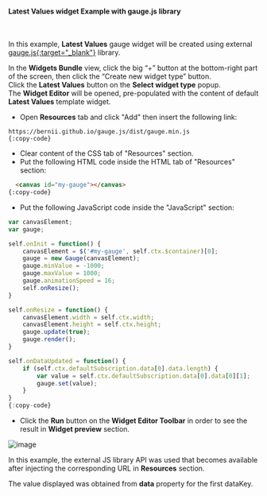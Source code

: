 #### Latest Values widget Example with gauge.js library

<div class="divider"></div>
<br/>

In this example, **Latest Values** gauge widget will be created using external [gauge.js{:target="_blank"}](http://bernii.github.io/gauge.js/) library.

In the **Widgets Bundle** view, click the big “+” button at the bottom-right part of the screen, then click the “Create new widget type” button.<br>
Click the **Latest Values** button on the **Select widget type** popup.<br>
The **Widget Editor** will be opened, pre-populated with the content of default **Latest Values** template widget.

 - Open **Resources** tab and click "Add" then insert the following link:

```  
https://bernii.github.io/gauge.js/dist/gauge.min.js
{:copy-code}
```

 - Clear content of the CSS tab of "Resources" section.
 - Put the following HTML code inside the HTML tab of "Resources" section:

```html
  <canvas id="my-gauge"></canvas>
{:copy-code}
```

 - Put the following JavaScript code inside the "JavaScript" section:

```javascript
var canvasElement;
var gauge;

self.onInit = function() {
    canvasElement = $('#my-gauge', self.ctx.$container)[0];
    gauge = new Gauge(canvasElement);
    gauge.minValue = -1000; 
    gauge.maxValue = 1000; 
    gauge.animationSpeed = 16; 
    self.onResize();
}

self.onResize = function() {
    canvasElement.width = self.ctx.width;
    canvasElement.height = self.ctx.height;
    gauge.update(true);
    gauge.render();
}

self.onDataUpdated = function() {
    if (self.ctx.defaultSubscription.data[0].data.length) {
        var value = self.ctx.defaultSubscription.data[0].data[0][1];
        gauge.set(value);
    }
}
{:copy-code}
```

 - Click the **Run** button on the **Widget Editor Toolbar** in order to see the result in **Widget preview** section.

![image](${helpBaseUrl}/help/images/widget/editor/examples/external-js-widget-sample.png)

In this example, the external JS library API was used that becomes available after injecting the corresponding URL in **Resources** section.

The value displayed was obtained from <span trigger-style="fontSize: 16px;" trigger-text="<b>subscription</b>" tb-help-popup="widget/editor/widget_js_subscription_object"></span> **data** property for the first dataKey. 

<br/>
<br/>

